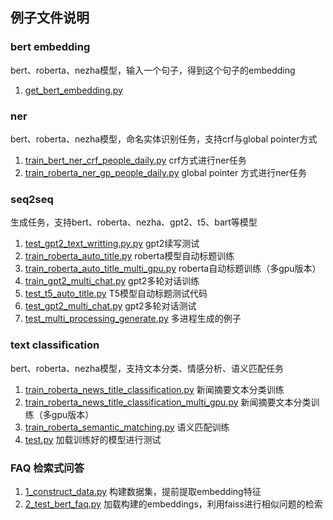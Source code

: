 ## 例子文件说明

### bert embedding
bert、roberta、nezha模型，输入一个句子，得到这个句子的embedding
1. [get_bert_embedding.py](https://github.com/920232796/bert_seq2seq_DDP/blob/master/examples/bert_embedding/get_bert_embedding.py)

### ner 
bert、roberta、nezha模型，命名实体识别任务，支持crf与global pointer方式
1. [train_bert_ner_crf_people_daily.py](https://github.com/920232796/bert_seq2seq_DDP/blob/master/examples/ner/train_bert_ner_crf_people_daily.py)  crf方式进行ner任务
2. [train_roberta_ner_gp_people_daily.py](https://github.com/920232796/bert_seq2seq_DDP/blob/master/examples/ner/train_roberta_ner_gp_people_daily.py)  global pointer 方式进行ner任务

### seq2seq
生成任务，支持bert、roberta、nezha、gpt2、t5、bart等模型
1. [test_gpt2_text_writting.py.py](https://github.com/920232796/bert_seq2seq_DDP/blob/master/examples/seq2seq/test_gpt2_text_writting.py.py) gpt2续写测试
2. [train_roberta_auto_title.py](https://github.com/920232796/bert_seq2seq_DDP/blob/master/examples/seq2seq/train_roberta_auto_title.py) roberta模型自动标题训练
3. [train_roberta_auto_title_multi_gpu.py](https://github.com/920232796/bert_seq2seq_DDP/blob/master/examples/seq2seq/train_roberta_auto_title_multi_gpu.py)  roberta自动标题训练（多gpu版本）
4. [train_gpt2_multi_chat.py](https://github.com/920232796/bert_seq2seq_DDP/blob/master/examples/seq2seq/train_gpt2_multi_chat.py)  gpt2多轮对话训练
5. [test_t5_auto_title.py](https://github.com/920232796/bert_seq2seq_DDP/blob/master/examples/seq2seq/test_t5_auto_title.py)  T5模型自动标题测试代码
6. [test_gpt2_multi_chat.py](https://github.com/920232796/bert_seq2seq_DDP/blob/master/examples/seq2seq/test_gpt2_multi_chat.py)  gpt2多轮对话测试
7. [test_multi_processing_generate.py](https://github.com/920232796/bert_seq2seq_DDP/blob/master/examples/seq2seq/test_multi_processing_generate.py)  多进程生成的例子

### text classification
bert、roberta、nezha模型，支持文本分类、情感分析、语义匹配任务
1. [train_roberta_news_title_classification.py](https://github.com/920232796/bert_seq2seq_DDP/blob/master/examples/text_classification/train_roberta_news_title_classification.py) 新闻摘要文本分类训练
2. [train_roberta_news_title_classification_multi_gpu.py](https://github.com/920232796/bert_seq2seq_DDP/blob/master/examples/text_classification/train_roberta_news_title_classification_multi_gpu.py) 新闻摘要文本分类训练（多gpu版本）
3. [train_roberta_semantic_matching.py](https://github.com/920232796/bert_seq2seq_DDP/blob/master/examples/text_classification/train_roberta_semantic_matching.py) 语义匹配训练
4. [test.py](https://github.com/920232796/bert_seq2seq_DDP/blob/master/examples/text_classification/test.py) 加载训练好的模型进行测试

### FAQ 检索式问答
1. [1_construct_data.py](https://github.com/920232796/bert_seq2seq_DDP/blob/master/examples/text_classification/1_construct_data.py) 构建数据集，提前提取embedding特征
2. [2_test_bert_faq.py](https://github.com/920232796/bert_seq2seq_DDP/blob/master/examples/text_classification/2_test_bert_faq.py) 加载构建的embeddings，利用faiss进行相似问题的检索
